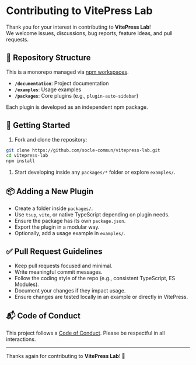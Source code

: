 # Contributing to VitePress Lab

Thank you for your interest in contributing to **VitePress Lab**!  
We welcome issues, discussions, bug reports, feature ideas, and pull requests.

## 🧰 Repository Structure

This is a monorepo managed via [npm workspaces](https://docs.npmjs.com/cli/v8/using-npm/workspaces).

- **`/documentation`**: Project documentation
- **`/examples`**: Usage examples
- **`/packages`**: Core plugins (e.g., `plugin-auto-sidebar`)

Each plugin is developed as an independent npm package.

## 🚀 Getting Started

1. Fork and clone the repository:

```bash
git clone https://github.com/socle-commun/vitepress-lab.git
cd vitepress-lab
npm install
```

1. Start developing inside any `packages/*` folder or explore `examples/`.

## 📦 Adding a New Plugin

- Create a folder inside `packages/`.
- Use `tsup`, `vite`, or native TypeScript depending on plugin needs.
- Ensure the package has its own `package.json`.
- Export the plugin in a modular way.
- Optionally, add a usage example in `examples/`.

## ✅ Pull Request Guidelines

- Keep pull requests focused and minimal.
- Write meaningful commit messages.
- Follow the coding style of the repo (e.g., consistent TypeScript, ES Modules).
- Document your changes if they impact usage.
- Ensure changes are tested locally in an example or directly in VitePress.

## 📬 Code of Conduct

This project follows a [Code of Conduct](https://opensource.guide/code-of-conduct/).
Please be respectful in all interactions.

---

Thanks again for contributing to **VitePress Lab**! 🌱
